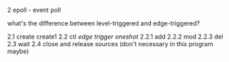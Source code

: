 
2 epoll - event poll

what's the difference between level-triggered and edge-triggered?


2.1 create
create1
2.2 ctl
*edge trigger*
*oneshot*
2.2.1 add
2.2.2 mod
2.2.3 del
2.3 wait
2.4 close and release sources (don't necessary in this program maybe)


